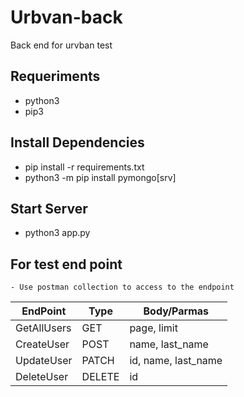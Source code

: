 # Urbvan-back
Back end for urvban test
## Requeriments
  - python3
  - pip3
## Install Dependencies
   - pip install -r requirements.txt
   - python3 -m pip install pymongo[srv]
## Start Server
  - python3 app.py

## For test end point
    - Use postman collection to access to the endpoint
 
| EndPoint | Type | Body/Parmas  |
| ------------- | ------------- | ------------- |
| GetAllUsers  | GET  | page, limit  | 
| CreateUser | POST  | name, last_name  |
| UpdateUser | PATCH  | id, name, last_name  |
| DeleteUser | DELETE  | id  |
